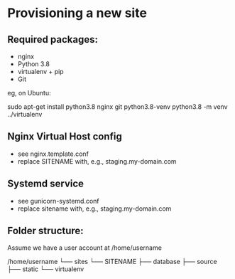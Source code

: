 Provisioning a new site
=======================

## Required packages:

* nginx
* Python 3.8
* virtualenv + pip
* Git

eg, on Ubuntu:

sudo apt-get install python3.8 nginx git python3.8-venv
python3.8 -m venv ../virtualenv

## Nginx Virtual Host config

* see nginx.template.conf
* replace SITENAME with, e.g., staging.my-domain.com

## Systemd service

* see gunicorn-systemd.conf
* replace sitename with, e.g., staging.my-domain.com

## Folder structure:
Assume we have a user account at /home/username

/home/username
    └── sites
        └── SITENAME
             ├── database
             ├── source
             ├── static
             └── virtualenv
